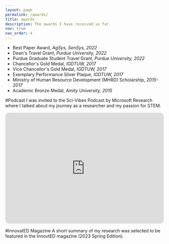 ```yaml
---
layout: page
permalink: /awards/
title: awards
description: The awards I have received so far.
nav: true
nav_order: 4
---
```


<ul> 
    <li> Best Paper Award, <i>AgSys, SenSys, 2022</i> </li>
    <li> Dean's Travel Grant, <i>Purdue University, 2022</i> </li>
    <li> Purdue Graduate Student Travel Grant, <i>Purdue University, 2022</i> </li>
    <li> Chancellor's Gold Medal, <i>IGDTUW, 2017</i></li>
    <li> Vice Chancellor's Gold Medal, <i>IGDTUW, 2017</i></li>
    <li> Exemplary Performance Silver Plaque, <i>IGDTUW, 2017</i></li>
    <li> Ministry of Human Resource Development (MHRD) Scholarship, <i>2015-2017</i></li>
  <li> Academic Bronze Medal, <i>Amity University, 2015</i></li>
</ul>

#Podcast
I was invited to the Sci-Vibes Podcast by Microsoft Research where I talked about my journey as a researcher and my passion for STEM. 
<iframe style="border-radius:12px" src="https://open.spotify.com/embed/episode/0ARpb6pMGgx7l0SzkdnQk1?utm_source=generator" width="100%" height="352" frameBorder="0" allowfullscreen="" allow="autoplay; clipboard-write; encrypted-media; fullscreen; picture-in-picture" loading="lazy"></iframe>


#InnovatED Magazine
A short summary of my research was selected to be featured in the InnovtED magazine (2023 Spring Edition). 
